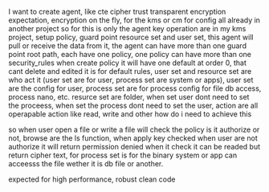 I want to create agent, like cte cipher trust transparent encryption expectation, encryption on the fly, for the kms or cm for config all already in another project so for this is only the agent key operation are in my kms project, setup policy, guard point resource set and user set, this agent will pull or receive the data from it, the agent can have more than one guard point root path, each have one policy, one policy can have more than one security_rules when create policy it will have one default at order 0, that cant delete and edited it is for default rules, user set and resource set are who act it (user set are for user, process set are system or apps), user set are the config for user, process set are for process config for file db access, process nano, etc. resurce set are folder, 
when set user dont need to set the proceess, when set the process dont need to set the user,
action are all operapable action like read, write and other how do i need to achieve this

so when user open a file or write a file will check the policy is it authorize or not, browse are the ls function, when apply key checked when user are not authorize it will return permission denied when it check it can be readed but return cipher text,
for process set is for the binary system or app can acceesss the file wether it is db file or another.

expected for high performance, robust clean code